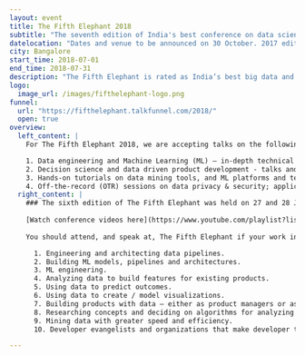 ```yaml
---
layout: event
title: The Fifth Elephant 2018
subtitle: "The seventh edition of India's best conference on data science and machine learning"
datelocation: "Dates and venue to be announced on 30 October. 2017 edition was held on 27 and 28 July."
city: Bangalore
start_time: 2018-07-01
end_time: 2018-07-31
description: "The Fifth Elephant is rated as India’s best big data and machine learning conference. It is a conference for practitioners, by practitioners. In 2018, The Fifth Elephant will complete the seventh edition."
logo:
  image_url: /images/fifthelephant-logo.png
funnel:
  url: "https://fifthelephant.talkfunnel.com/2018/"
  open: true
overview:
  left_content: |
    For The Fifth Elephant 2018, we are accepting talks on the following topics:

    1. Data engineering and Machine Learning (ML) – in-depth technical talks and discussions on building pipelines and platforms; exposure to latest open source tools for data mining and real-time analytics; application of Machine Learning in diverse domains such as IoT, payments, e-commerce, education, ecology, government, agriculture, bio-statistics, social network analysis and emerging markets.
    2. Decision science and data driven product development - talks and discussions covering learnings from building, deploying and maintaining decision systems in diverse domains such as economics, healthcare, fleet management & logistics, credit & lending;
    3. Hands-on tutorials on data mining tools, and ML platforms and techniques.
    4. Off-the-record (OTR) sessions on data privacy & security; application of ML in different domains; failure stories in ML; interesting problems to solve with data science; and other relevant topics.
  right_content: |
    ### The sixth edition of The Fifth Elephant was held on 27 and 28 July 2017.
    
    [Watch conference videos here](https://www.youtube.com/playlist?list=PL279M8GbNseu0Zj1Rlmdw_EVcKo09paUW)
    
    You should attend, and speak at, The Fifth Elephant if your work involves:

      1. Engineering and architecting data pipelines.
      2. Building ML models, pipelines and architectures.
      3. ML engineering.
      4. Analyzing data to build features for existing products.
      5. Using data to predict outcomes.
      6. Using data to create / model visualizations.
      7. Building products with data – either as product managers or as decision scientists.
      8. Researching concepts and deciding on algorithms for analyzing datasets.
      9. Mining data with greater speed and efficiency.
      10. Developer evangelists and organizations that make developer tools and API for machine learning, full stack engineering, and data science.

---
```

